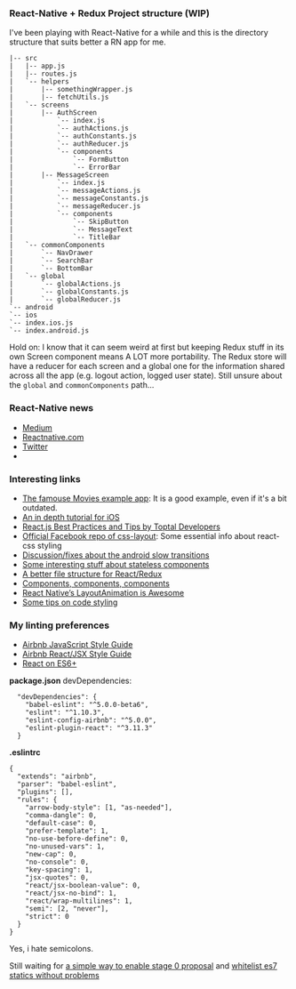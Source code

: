 ### React-Native + Redux Project structure (WIP)
I've been playing with React-Native for a while and this is the directory structure that suits better a RN app for me.

```
|-- src
|   |-- app.js 
|   |-- routes.js
|   `-- helpers
|       |-- somethingWrapper.js
|       |-- fetchUtils.js
|   `-- screens
|       |-- AuthScreen
|           `-- index.js
|           `-- authActions.js
|           `-- authConstants.js
|           `-- authReducer.js
|           `-- components
|               `-- FormButton
|               `-- ErrorBar
|       |-- MessageScreen
|           `-- index.js
|           `-- messageActions.js
|           `-- messageConstants.js
|           `-- messageReducer.js
|           `-- components
|               `-- SkipButton
|               `-- MessageText
|               `-- TitleBar
|   `-- commonComponents
|       `-- NavDrawer
|       `-- SearchBar
|       `-- BottomBar
|   `-- global
|       `-- globalActions.js
|       `-- globalConstants.js
|       `-- globalReducer.js
`-- android
`-- ios
`-- index.ios.js
`-- index.android.js
```
Hold on: I know that it can seem weird at first but keeping Redux stuff in its own Screen component means A LOT more portability.
The Redux store will have a reducer for each screen and a global one for the information shared across all the app (e.g. logout action, logged user state).
Still unsure about the `global` and `commonComponents` path...

### React-Native news 
- [Medium](https://medium.com/tag/react-native/latest)   
- [Reactnative.com](http://www.reactnative.com/)
- [Twitter](https://twitter.com/hashtag/reactnative)
- 
### Interesting links
- [The famouse Movies example app](http://www.toptal.com/react/tips-and-practices): It is a good example, even if it's a bit outdated.
- [An in depth tutorial for iOS](http://www.raywenderlich.com/99473/introducing-react-native-building-apps-javascript)
- [React.js Best Practices and Tips by Toptal Developers](http://www.toptal.com/react/tips-and-practices)
- [Official Facebook repo of css-layout](https://github.com/facebook/css-layout): Some essential info about react-css styling
- [Discussion/fixes about the android slow transitions](https://github.com/facebook/react-native/issues/3049) 
- [Some interesting stuff about stateless components](https://medium.com/@joshblack/stateless-components-in-react-0-14-f9798f8b992d#.shdm8klow)
- [A better file structure for React/Redux](http://marmelab.com/blog/2015/12/17/react-directory-structure.html)
- [Components, components, components](https://js.coach/react-native)
- [React Native’s LayoutAnimation is Awesome](https://medium.com/@Jpoliachik/react-native-s-layoutanimation-is-awesome-4a4d317afd3e?source=tags---)
- [Some tips on code styling](https://medium.com/the-exponent-log/coding-apps-with-react-native-at-exponent-7a5922da27bf#.q974ztlmb)

### My linting preferences
- [Airbnb JavaScript Style Guide](https://github.com/airbnb/javascript)   
- [Airbnb React/JSX Style Guide](https://github.com/airbnb/javascript/tree/master/react)
- [React on ES6+](http://babeljs.io/blog/2015/06/07/react-on-es6-plus/)


**package.json** devDependencies:
```
  "devDependencies": {
    "babel-eslint": "^5.0.0-beta6",
    "eslint": "^1.10.3",
    "eslint-config-airbnb": "^5.0.0",
    "eslint-plugin-react": "^3.11.3"
  }
```

**.eslintrc**
```
{
  "extends": "airbnb",
  "parser": "babel-eslint",
  "plugins": [],
  "rules": {
    "arrow-body-style": [1, "as-needed"],
    "comma-dangle": 0,
    "default-case": 0,
    "prefer-template": 1,
    "no-use-before-define": 0,
    "no-unused-vars": 1,
    "new-cap": 0,
    "no-console": 0,
    "key-spacing": 1,
    "jsx-quotes": 0,
    "react/jsx-boolean-value": 0,
    "react/jsx-no-bind": 1,
    "react/wrap-multilines": 1,
    "semi": [2, "never"],
    "strict": 0
  }
}
```

Yes, i hate semicolons.

Still waiting for [a simple way to enable stage 0 proposal](https://github.com/yannickcr/eslint-plugin-react/issues/43) and [whitelist es7 statics without problems](http://stackoverflow.com/questions/33615537/using-es7-static-proptypes-with-react-native)
